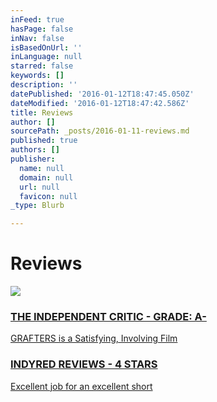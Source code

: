 ```yaml
---
inFeed: true
hasPage: false
inNav: false
isBasedOnUrl: ''
inLanguage: null
starred: false
keywords: []
description: ''
datePublished: '2016-01-12T18:47:45.050Z'
dateModified: '2016-01-12T18:47:42.586Z'
title: Reviews
author: []
sourcePath: _posts/2016-01-11-reviews.md
published: true
authors: []
publisher:
  name: null
  domain: null
  url: null
  favicon: null
_type: Blurb

---
```

# Reviews
![](https://s3-us-west-2.amazonaws.com/the-grid-img/p/ae44491f95d5458e0d7ea116437afa0db433725b.jpg)

### [THE INDEPENDENT CRITIC - GRADE: A-][0]

[GRAFTERS is a Satisfying, Involving Film][0]

### [INDYRED REVIEWS - 4 STARS][1]

[Excellent job for an excellent short][1]

[0]: http://theindependentcritic.com/grafters
[1]: http://www.indyred.com/grafters-review.html